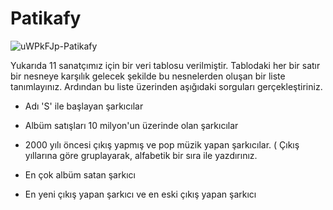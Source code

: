 # Patikafy
![uWPkFJp-Patikafy](https://github.com/user-attachments/assets/ad039346-33ab-4167-9d16-27fb1be9d41c)

Yukarıda 11 sanatçımız için bir veri tablosu verilmiştir. Tablodaki her bir satır bir nesneye karşılık gelecek şekilde bu nesnelerden oluşan bir liste tanımlayınız. Ardından bu liste üzerinden aşığıdaki sorguları gerçekleştiriniz.

* Adı 'S' ile başlayan şarkıcılar

* Albüm satışları 10 milyon'un üzerinde olan şarkıcılar

* 2000 yılı öncesi çıkış yapmış ve pop müzik yapan şarkıcılar. ( Çıkış yıllarına göre gruplayarak, alfabetik bir sıra ile yazdırınız.

* En çok albüm satan şarkıcı

* En yeni çıkış yapan şarkıcı ve en eski çıkış yapan şarkıcı
